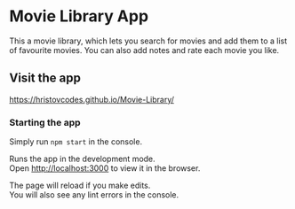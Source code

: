 # Movie Library App

This a movie library, which lets you search for movies and add them to a list of favourite movies. You can also add notes and rate each movie you like.

## Visit the app
https://hristovcodes.github.io/Movie-Library/

### Starting the app

Simply run `npm start` in the console.

Runs the app in the development mode.\
Open [http://localhost:3000](http://localhost:3000) to view it in the browser.

The page will reload if you make edits.\
You will also see any lint errors in the console.
